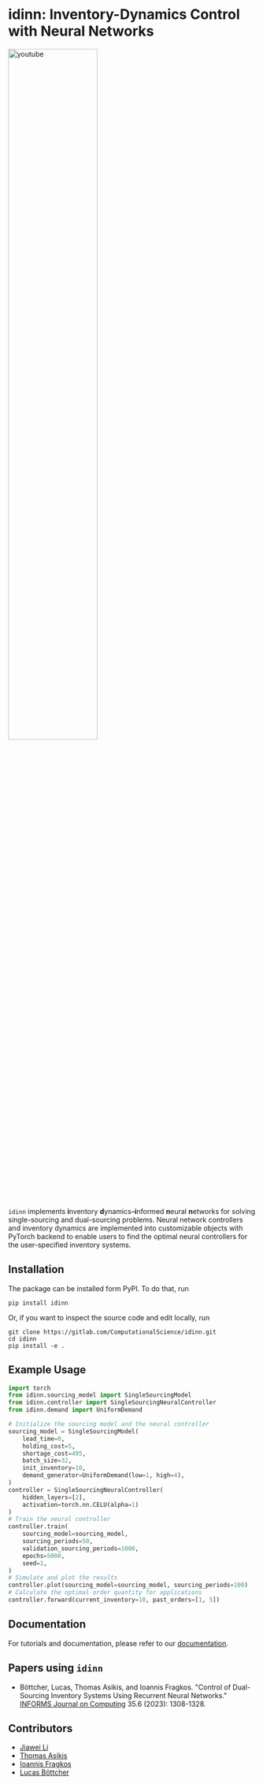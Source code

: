 # idinn: Inventory-Dynamics Control with Neural Networks

[<img src="https://gitlab.com/ComputationalScience/idinn/-/raw/main/docs/_static/youtube.png" align="center" width="60%" size="auto" alt="youtube">](https://www.youtube.com/watch?v=hUBfTWV6tWQ)

`idinn` implements **i**nventory **d**ynamics–**i**nformed **n**eural **n**etworks for solving single-sourcing and dual-sourcing problems. Neural network controllers and inventory dynamics are implemented into customizable objects with PyTorch backend to enable users to find the optimal neural controllers for the user-specified inventory systems.

## Installation

The package can be installed form PyPI. To do that, run

```
pip install idinn
```

Or, if you want to inspect the source code and edit locally, run

```
git clone https://gitlab.com/ComputationalScience/idinn.git
cd idinn
pip install -e .
```

## Example Usage

```python
import torch
from idinn.sourcing_model import SingleSourcingModel
from idinn.controller import SingleSourcingNeuralController
from idinn.demand import UniformDemand

# Initialize the sourcing model and the neural controller
sourcing_model = SingleSourcingModel(
    lead_time=0,
    holding_cost=5,
    shortage_cost=495,
    batch_size=32,
    init_inventory=10,
    demand_generator=UniformDemand(low=1, high=4),
)
controller = SingleSourcingNeuralController(
    hidden_layers=[2],
    activation=torch.nn.CELU(alpha=1)
)
# Train the neural controller
controller.train(
    sourcing_model=sourcing_model,
    sourcing_periods=50,
    validation_sourcing_periods=1000,
    epochs=5000,
    seed=1,
)
# Simulate and plot the results
controller.plot(sourcing_model=sourcing_model, sourcing_periods=100)
# Calculate the optimal order quantity for applications
controller.forward(current_inventory=10, past_orders=[1, 5])
```

## Documentation

For tutorials and documentation, please refer to our [documentation](https://inventory-optimization.readthedocs.io/en/latest/).

## Papers using `idinn`

* Böttcher, Lucas, Thomas Asikis, and Ioannis Fragkos. "Control of Dual-Sourcing Inventory Systems Using Recurrent Neural Networks." [INFORMS Journal on Computing](https://pubsonline.informs.org/doi/abs/10.1287/ijoc.2022.0136) 35.6 (2023): 1308-1328.

## Contributors

* [Jiawei Li](https://github.com/iewaij)
* [Thomas Asikis](https://gitlab.com/asikist)
* [Ioannis Fragkos](https://gitlab.com/ioannis.fragkos1)
* [Lucas Böttcher](https://gitlab.com/lucasboettcher)
